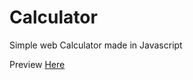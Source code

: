 # Calculator
Simple web Calculator made in Javascript

Preview [Here](https://lm4nu.github.io/Calculator/)
